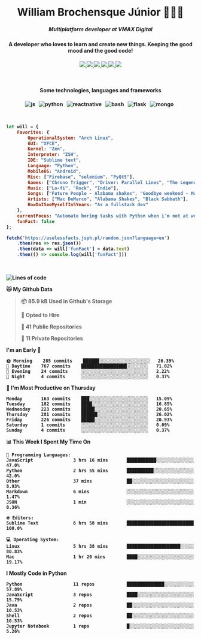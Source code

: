 <h1 align="center">William Brochensque Júnior 👨🏼‍💻</h1>

<h5 align="center">Multiplatform developer at VMAX Digital</h5>
<h4 align="center">A developer who loves to learn and create new things. Keeping the good mood and the good code!<h4/>

<p align="center">
	<a href="https://gist.github.com/willnaoosmith">
		<img src="https://img.shields.io/badge/-Github-000?style=for-the-badge&logo=Github&logoColor=white" />
	</a>
	<a href="https://stackoverflow.com/users/story/12368797">
		<img src="https://img.shields.io/badge/-Stackoverflow-4CA143?style=for-the-badge&logo=Stackoverflow&logoColor=white" />
	</a>
	<a href="mailto:brochensquewill@protonmail.com">
		<img src="https://img.shields.io/badge/protonmail-%238B89CC.svg?&style=for-the-badge&logo=protonmail&logoColor=white" />
	</a>
	<a href="https://www.facebook.com/willnaoosmith">
		<img src="https://img.shields.io/badge/facebook-%231877F2.svg?&style=for-the-badge&logo=facebook&logoColor=white" />
	</a>
	<a href="https://twitter.com/willnaoosmit">
		<img src="https://img.shields.io/badge/twitter-%231DA1F2.svg?&style=for-the-badge&logo=twitter&logoColor=white" />
	</a>
	<a href="https://open.spotify.com/playlist/7vH3uawXW4r3mX2NNglmeI?si=Fcrr0zmITmylmWQLg5ANgQ">
		<img src="https://img.shields.io/badge/spotify-%231ED760.svg?&style=for-the-badge&logo=spotify&logoColor=white" />
	</a>
</p>

<br>

<h4 align="center">Some technologies, languages and frameworks<h4/>
	
<p align="center">
	<img src="https://img.shields.io/badge/javascript%20-%23323330.svg?&style=for-the-badge&logo=javascript&logoColor=%23F7DF1E" alt="js" />&nbsp;&nbsp;
	<img src="https://img.shields.io/badge/python%20-%2314354C.svg?&style=for-the-badge&logo=python&logoColor=white" alt="python" />&nbsp;&nbsp;
	<img src="https://img.shields.io/badge/react_native%20-%2320232a.svg?&style=for-the-badge&logo=react&logoColor=%2361DAFB" alt="reactnative" />&nbsp;&nbsp;
	<img src="https://img.shields.io/badge/shell_script%20-%23121011.svg?&style=for-the-badge&logo=gnu-bash&logoColor=white" alt="bash" />&nbsp;&nbsp;
	<img src="https://img.shields.io/badge/flask%20-%23000.svg?&style=for-the-badge&logo=flask&logoColor=white" alt="flask" />&nbsp;&nbsp;
	<img src="https://img.shields.io/badge/MongoDB-%234ea94b.svg?&style=for-the-badge&logo=mongodb&logoColor=white" alt="mongo" />&nbsp;&nbsp;
</p>

<br>

```javascript
let will = {
    Favorites: {
    	OperationalSystem: "Arch Linux",
        GUI: "XFCE",
        Kernel: "Zen",
        Interpreter: "ZSH",
    	IDE: "Sublime text",
    	Language: "Python",
    	MobileOS: "Android",
    	Misc: ["Firebase", "selenium", "PyQt5"],
    	Games: ["Chrono Trigger", "Driver: Parallel Lines", "The Legend of Zelda: The Minish Cap", "Some kaizos"],
    	Music: ["Lo-fi", "Rock", "Indie"],
    	Songs: ["Future People - Alabama shakes", "Goodbye weekend - Mac DeMarco", "N.I.B - Black Sabbath"],
    	Artists: ["Mac DeMarco", "Alabama Shakes", "Black Sabbath"],
    	HowDoISeeMyselfIn5Years: "As a fullstack dev"
    },
    currentFocus: "Automate boring tasks with Python when i'm not at work",
    funFact: false
};

fetch('https://uselessfacts.jsph.pl/random.json?language=en')
	.then(res => res.json())
	.then(data => will['funFact'] = data.text)
	.then(() => console.log(will['funFact']))
```

<br>

<!--START_SECTION:waka-->
![Lines of code](https://img.shields.io/badge/From%20Hello%20World%20I%27ve%20Written-16.3%20million%20lines%20of%20code-blue)

**🐱 My Github Data** 

> 📦 85.9 kB Used in Github's Storage 
 > 
> 💼 Opted to Hire
 > 
> 📜 41 Public Repositories
 > 
> 🔑 11 Private Repositories 

**I'm an Early 🐤** 

```text
🌞 Morning    285 commits    ██████░░░░░░░░░░░░░░░░░░░   26.39% 
🌆 Daytime    767 commits    █████████████████░░░░░░░░   71.02% 
🌃 Evening    24 commits     ░░░░░░░░░░░░░░░░░░░░░░░░░   2.22% 
🌙 Night      4 commits      ░░░░░░░░░░░░░░░░░░░░░░░░░   0.37%

```
📅 **I'm Most Productive on Thursday** 

```text
Monday       163 commits    ███░░░░░░░░░░░░░░░░░░░░░░   15.09% 
Tuesday      182 commits    ████░░░░░░░░░░░░░░░░░░░░░   16.85% 
Wednesday    223 commits    █████░░░░░░░░░░░░░░░░░░░░   20.65% 
Thursday     281 commits    ██████░░░░░░░░░░░░░░░░░░░   26.02% 
Friday       226 commits    █████░░░░░░░░░░░░░░░░░░░░   20.93% 
Saturday     1 commits      ░░░░░░░░░░░░░░░░░░░░░░░░░   0.09% 
Sunday       4 commits      ░░░░░░░░░░░░░░░░░░░░░░░░░   0.37%

```


📊 **This Week I Spent My Time On** 

```text
💬 Programming Languages: 
JavaScript               3 hrs 16 mins       ███████████░░░░░░░░░░░░░░   47.0% 
Python                   2 hrs 55 mins       ██████████░░░░░░░░░░░░░░░   42.0% 
Other                    37 mins             ██░░░░░░░░░░░░░░░░░░░░░░░   8.93% 
Markdown                 6 mins              ░░░░░░░░░░░░░░░░░░░░░░░░░   1.47% 
JSON                     1 min               ░░░░░░░░░░░░░░░░░░░░░░░░░   0.36%

🔥 Editors: 
Sublime Text             6 hrs 58 mins       █████████████████████████   100.0%

💻 Operating System: 
Linux                    5 hrs 38 mins       ████████████████████░░░░░   80.83% 
Mac                      1 hr 20 mins        ████░░░░░░░░░░░░░░░░░░░░░   19.17%

```

**I Mostly Code in Python** 

```text
Python                   11 repos            ██████████████░░░░░░░░░░░   57.89% 
JavaScript               3 repos             ████░░░░░░░░░░░░░░░░░░░░░   15.79% 
Java                     2 repos             ██░░░░░░░░░░░░░░░░░░░░░░░   10.53% 
Shell                    2 repos             ██░░░░░░░░░░░░░░░░░░░░░░░   10.53% 
Jupyter Notebook         1 repo              █░░░░░░░░░░░░░░░░░░░░░░░░   5.26%

```



<!--END_SECTION:waka-->

